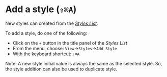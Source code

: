 
# Add a style (`⇧⌘A`)

New styles can created from the [_Styles List_](#showHideStylesList). 

To add a style, do one of the following:

- Click on the `+` button in the title panel of the _Styles List_
- From the menu, choose: `View`→`Styles`→`Add Style`
- With the keyboard shortcut: `⇧⌘A`

Note: A new style initial value is always the same as the selected style. So, the style addition can also be used to duplicate style.